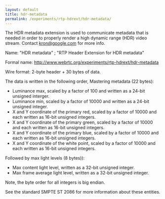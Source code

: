 ```yaml
---
layout: default
title: hdr-metadata
permalink: /experiments/rtp-hdrext/hdr-metadata/
---
```


The HDR metadata extension is used to communicate metadata that is needed in order to properly render a
high dynamic range (HDR) video stream. Contact <kron@google.com> for more info.

Name: "HDR metadata" ; "RTP Header Extension for HDR metadata"

Formal name: <http://www.webrtc.org/experiments/rtp-hdrext/hdr-metadata>

Wire format: 2-byte header + 30 bytes of data.

The data is written in the following order,
Mastering metadata (22 bytes):
  * Luminance max, scaled by a factor of 100 and written as a 24-bit unsigned
    interger.
  * Luminance min, scaled by a factor of 10000 and written as a 24-bit unsigned
    integer.
  * X and Y coordinate of the primary red, scaled by a factor of 10000 and each written
    as 16-bit unsigned integers.
  * X and Y coordinate of the primary green, scaled by a factor of 10000 and each written
    as 16-bit unsigned integers.
  * X and Y coordinate of the primary blue, scaled by a factor of 10000 and each written
    as 16-bit unsigned integers.
  * X and Y coordinate of the white point, scaled by a factor of 10000 and each written
    as 16-bit unsigned integers.

Followed by max light levels (8 bytes)):
  * Max content light level, written as a 32-bit unsigned integer.
  * Max frame average light level, written as a 32-bit unsigned integer.

Note, the byte order for all integers is big endian.

See the standard SMPTE ST 2086 for more information about these entities.
